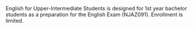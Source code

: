 English for Upper-Intermediate Students is designed for 1st year bachelor students as a preparation for the English Exam (NJAZ091). Enrollment is limited.
